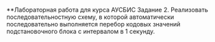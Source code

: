 **Лабораторная работа для курса АУСБИС
Задание 2.
Реализовать последовательностную схему, в которой автоматически последовательно выполняется перебор кодовых значений подстановочного блока с интервалом в 1 секунду.
